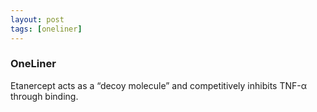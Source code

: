 ```yaml
---
layout: post
tags: [oneliner]
---
```



### OneLiner

Etanercept acts as a “decoy molecule” and competitively inhibits TNF-α through binding.
